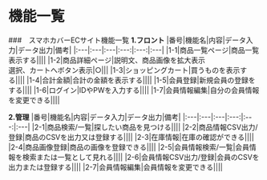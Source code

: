 # 機能一覧
###　スマホカバーECサイト機能一覧
**1.フロント**
|番号|機能名|内容|データ入力|データ出力|備考|
|:---|:---|:---|:---:|:---:|:---|
|1-1|商品一覧ページ|商品一覧表示する||||
|1-2|商品詳細ページ|説明文、商品画像を拡大表示<br>選択、カートへボタン表示|○|||
|1-3|ショッピングカート|買うものを表示する||||
|1-4|合計金額|合計の金額を表示する||||
|1-5|会員登録|新規会員の登録をする||||
|1-6|ログイン|IDやPWを入力する||||
|1-7|会員情報編集|自分の会員情報を変更できる||||

**2.管理**
|番号|機能名|内容|データ入力|データ出力|備考|
|:---|:---|:---|:---:|:---:|:---|
|2-1|商品検索/一覧|探したい商品を見つける||||
|2-2|商品情報CSV出力/登録|商品のCSVを出力又は登録する||||
|2-3|在庫情報|在庫の確認ができる||||
|2-4|商品画像登録|商品の画像を登録できる||||
|2-5|会員情報検索/一覧|会員情報を検索または一覧として見れる||||
|2-6|会員情報CSV出力/登録|会員のCSVを出力または登録する||||
|2-7|会員情報編集|会員情報を変更できる||||

